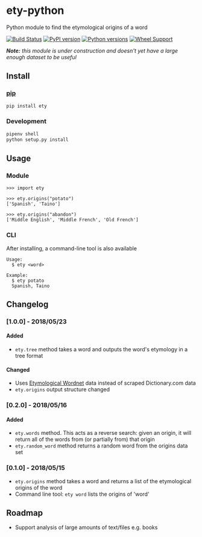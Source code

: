 # ety-python
Python module to find the etymological origins of a word

[![Build Status](https://travis-ci.org/jmsv/ety-python.svg?branch=master)](https://travis-ci.org/jmsv/ety-python)
[![PyPI version](https://badge.fury.io/py/ety.svg)](https://badge.fury.io/py/ety)
[![Python versions](https://img.shields.io/pypi/pyversions/ety.svg)](https://pypi.python.org/pypi/ety)
[![Wheel Support](https://img.shields.io/pypi/wheel/ety.svg)](https://pypi.python.org/pypi/ety)

___Note:__ this module is under construction and doesn't yet have a large enough dataset to be useful_

## Install

### [pip](https://pypi.org/project/ety)

```bash
pip install ety
```

### Development

```bash
pipenv shell
python setup.py install
```

## Usage

### Module

```
>>> import ety

>>> ety.origins("potato")
['Spanish', 'Taino']

>>> ety.origins("abandon")
['Middle English', 'Middle French', 'Old French']
```

### CLI

After installing, a command-line tool is also available

```
Usage:
  $ ety <word>

Example:
  $ ety potato
  Spanish, Taino
```

## Changelog

### [1.0.0] - 2018/05/23

#### Added
- `ety.tree` method takes a word and outputs the word's etymology in a tree format

#### Changed
- Uses [Etymological Wordnet](http://www1.icsi.berkeley.edu/~demelo/etymwn) data instead of scraped Dictionary.com data
- `ety.origins` output structure changed

### [0.2.0] - 2018/05/16
#### Added
- `ety.words` method. This acts as a reverse search: given an origin, it will return all of the words from (or partially from) that origin
- `ety.random_word` method returns a random word from the origins data set

### [0.1.0] - 2018/05/15
- `ety.origins` method takes a word and returns a list of the etymological origins of the word
- Command line tool: `ety word` lists the origins of 'word'

## Roadmap
- Support analysis of large amounts of text/files e.g. books
